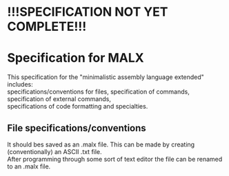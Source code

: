 # !!!SPECIFICATION NOT YET COMPLETE!!!
# Specification for MALX
This specification for the "minimalistic assembly language extended" includes:  
specifications/conventions for files, specification of commands, specification of external commands,  
specifications of code formatting and specialties.  
## File specifications/conventions
It should bes saved as an .malx file. This can be made by creating (conventionally) an ASCII .txt file.  
After programming through some sort of text editor the file can be renamed to an .malx file.  
